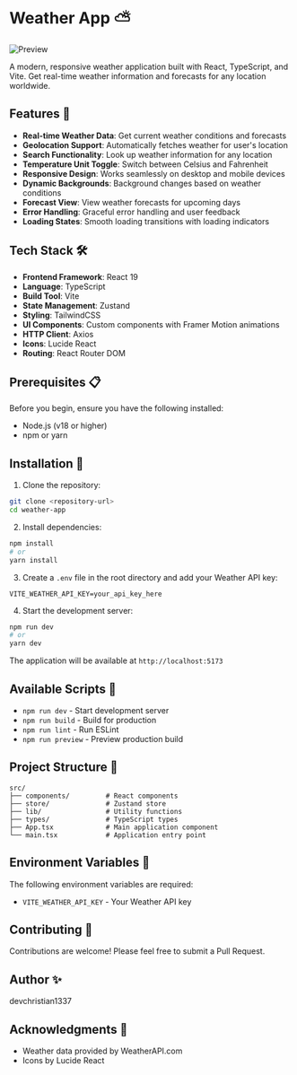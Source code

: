 # Weather App ⛅

![Preview](https://iili.io/2m6k5rl.png)

A modern, responsive weather application built with React, TypeScript, and Vite. Get real-time weather information and forecasts for any location worldwide.

## Features 🌟

- **Real-time Weather Data**: Get current weather conditions and forecasts
- **Geolocation Support**: Automatically fetches weather for user's location
- **Search Functionality**: Look up weather information for any location
- **Temperature Unit Toggle**: Switch between Celsius and Fahrenheit
- **Responsive Design**: Works seamlessly on desktop and mobile devices
- **Dynamic Backgrounds**: Background changes based on weather conditions
- **Forecast View**: View weather forecasts for upcoming days
- **Error Handling**: Graceful error handling and user feedback
- **Loading States**: Smooth loading transitions with loading indicators

## Tech Stack 🛠️

- **Frontend Framework**: React 19
- **Language**: TypeScript
- **Build Tool**: Vite
- **State Management**: Zustand
- **Styling**: TailwindCSS
- **UI Components**: Custom components with Framer Motion animations
- **HTTP Client**: Axios
- **Icons**: Lucide React
- **Routing**: React Router DOM

## Prerequisites 📋

Before you begin, ensure you have the following installed:

- Node.js (v18 or higher)
- npm or yarn

## Installation 🚀

1. Clone the repository:

```bash
git clone <repository-url>
cd weather-app
```

2. Install dependencies:

```bash
npm install
# or
yarn install
```

3. Create a `.env` file in the root directory and add your Weather API key:

```env
VITE_WEATHER_API_KEY=your_api_key_here
```

4. Start the development server:

```bash
npm run dev
# or
yarn dev
```

The application will be available at `http://localhost:5173`

## Available Scripts 📝

- `npm run dev` - Start development server
- `npm run build` - Build for production
- `npm run lint` - Run ESLint
- `npm run preview` - Preview production build

## Project Structure 📁

```
src/
├── components/         # React components
├── store/              # Zustand store
├── lib/                # Utility functions
├── types/              # TypeScript types
├── App.tsx             # Main application component
└── main.tsx            # Application entry point
```

## Environment Variables 🔑

The following environment variables are required:

- `VITE_WEATHER_API_KEY` - Your Weather API key

## Contributing 🤝

Contributions are welcome! Please feel free to submit a Pull Request.

## Author ✨

devchristian1337

## Acknowledgments 🙏

- Weather data provided by WeatherAPI.com
- Icons by Lucide React
